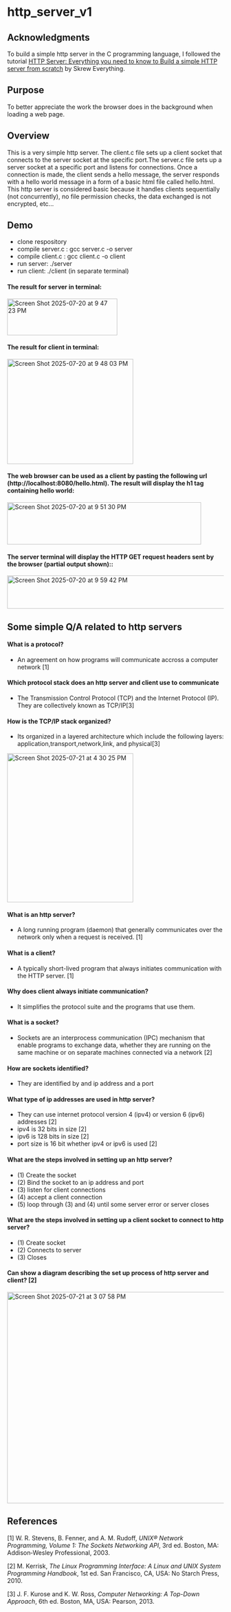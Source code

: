 <h1> http_server_v1 </h1> 

<h2>Acknowledgments </h2> 

To build a simple http server in the C programming language, I followed the tutorial [HTTP Server: Everything you need to know to Build a simple HTTP server from scratch](https://medium.com/from-the-scratch/http-server-what-do-you-need-to-know-to-build-a-simple-http-server-from-scratch-d1ef8945e4fa) by Skrew Everything.

<h2>Purpose </h2>
To better appreciate the work the browser does in the background when loading a web page.

<h2> Overview </h2> 

This is a very simple http server. The client.c file sets up a client socket that connects to the server socket at the specific port.The server.c file sets up a server socket at a specific port and listens for connections. Once a connection is made, the client sends a hello message, the server responds with a hello world message in a form of a basic html file called hello.html. This http server is considered basic because it handles clients sequentially (not concurrently), no file permission checks, the data exchanged is not encrypted, etc...

<h2> Demo </h2>

- clone respository
- compile server.c : gcc server.c -o server
- compile client.c : gcc client.c -o client
- run server: ./server
- run client: ./client (in separate terminal)

#### The result for server in terminal:
<img width="256" height="85" alt="Screen Shot 2025-07-20 at 9 47 23 PM" src="https://github.com/user-attachments/assets/9942c94d-b496-4674-958b-160acb271a87" /> 

#### The result for client in terminal:

<img width="293" height="244" alt="Screen Shot 2025-07-20 at 9 48 03 PM" src="https://github.com/user-attachments/assets/2ec85ed1-d513-4f96-893d-5e996b8484ff" />

#### The web browser can be used as a client by pasting the following url (http://localhost:8080/hello.html). The result will display the h1 tag containing hello world:

<img width="451" height="98" alt="Screen Shot 2025-07-20 at 9 51 30 PM" src="https://github.com/user-attachments/assets/d0a4a605-7229-464c-9a1c-d0da5fe2979e" />

#### The server terminal will display the HTTP GET request headers sent by the browser (partial output shown)::

<img width="569" height="77" alt="Screen Shot 2025-07-20 at 9 59 42 PM" src="https://github.com/user-attachments/assets/bd278e3d-287f-4b43-9b52-2522c9025354" />

<h2> Some simple Q/A related to http servers </h2>

#### What is a protocol?

- An agreement on how programs will communicate accross a computer network [1]

#### Which protocol stack does an http server and client use to communicate

- The Transmission Control Protocol (TCP) and the Internet Protocol (IP). They are collectively known as TCP/IP[3]

#### How is the TCP/IP stack organized?

- Its organized in a layered architecture which include the following layers: application,transport,network,link, and physical[3]

<img width="293" height="346" alt="Screen Shot 2025-07-21 at 4 30 25 PM" src="https://github.com/user-attachments/assets/8091d1dd-593e-422e-8d32-e2215d5151c4" />


#### What is an http server?

- A long running program (daemon) that generally communicates over the network only when a request is received. [1]

#### What is a client?

- A typically short-lived program that always initiates communication with the HTTP server. [1]

#### Why does client always initiate communication?

- It simplifies the protocol suite and the programs that use them.

#### What is a socket?

- Sockets are an interprocess communication (IPC) mechanism that enable programs to exchange data, whether they are running on the same machine or on separate machines connected via a network [2]

#### How are sockets identified?

- They are identified by and ip address and a port

#### What type of ip addresses are used in http server?

- They can use internet protocol version 4 (ipv4) or version 6 (ipv6) addresses [2]
- ipv4 is 32 bits in size [2]
- ipv6 is 128 bits in size [2]
- port size is 16 bit whether ipv4 or ipv6 is used [2]

#### What are the steps involved in setting up an http server?

- (1) Create the socket
- (2) Bind the socket to an ip address and port
- (3) listen for client connections
- (4) accept a client connection
- (5) loop through (3) and (4) until some server error or server closes

#### What are the steps involved in setting up a client socket to connect to http server?

- (1) Create socket
- (2) Connects to server
- (3) Closes

#### Can show a diagram describing the set up process of http server and client? [2]

<img width="614" height="491" alt="Screen Shot 2025-07-21 at 3 07 58 PM" src="https://github.com/user-attachments/assets/f6b186d8-cfd6-40ee-89be-4d81a2b98cb3" />


<h2>References</h2>

[1] W. R. Stevens, B. Fenner, and A. M. Rudoff, *UNIX® Network Programming, Volume 1: The Sockets Networking API*, 3rd ed. Boston, MA: Addison‑Wesley Professional, 2003.

[2] M. Kerrisk, *The Linux Programming Interface: A Linux and UNIX System Programming Handbook*, 1st ed. San Francisco, CA, USA: No Starch Press, 2010.

[3] J. F. Kurose and K. W. Ross, *Computer Networking: A Top-Down Approach*, 6th ed. Boston, MA, USA: Pearson, 2013.



  

